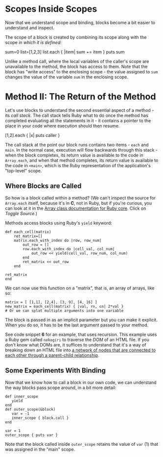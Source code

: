 # Scopes Inside Scopes

Now that we understand scope and binding, blocks become a bit easier to understand and inspect.

The scope of a block is created by combining its scope along with the scope _in which it is defined_:

   sum=0
   list=[1,2,3]
   list.each { |item| sum += item }
   puts sum

Unlike a method call, where the local variables of the caller's scope are unavailable to the method, the block has access to them. Note that the block has "write access" to the enclosing scope - the value assigned to `sum` changes the value of the variable `sum` in the enclosing scope.

# Method II: The Return of the Method

Let's use blocks to understand the second essential aspect of a method - its _call stack_. The call stack tells Ruby what to do once the method has completed evaluating all the statements in it - it contains a pointer to the place in your code where execution should then resume.

   [1,2].each { |x| puts caller }

The call stack at the point our block runs contains two items - `each` and `main`. In the normal case, execution will flow backwards through this stack - when the block completes, its return value is available to the code in `Array.each`, and when that method completes, its return value is available to the code in `<main>`, which is the Ruby representation of the application's "top-level" scope.

## Where Blocks are Called

So how is a block called within a method? (We can't inspect the source for `Array.each` itself, because it's in **C**, not in Ruby, but if you're curious, you can look at it in the [Array class documentation for Ruby core](http://ruby-doc.org/core-2.0/Array.html#method-i-each). Click on _Toggle Source_.)

Methods access blocks using Ruby's `yield` keyword:

    def each_cell(matrix)
        ret_matrix=[]
    	matrix.each_with_index do |row, row_num|
            out_row = []
            row.each_with_index do |cell_val, col_num|
                out_row << yield(cell_val, row_num, col_num)
            end
            ret_matrix << out_row
        end

	ret_matrix
    end

We can now use this function on a "matrix", that is, an array of arrays, like so:

    matrix = [ [1,1], [2,4], [3, 9], [4, 16] ]
    new_matrix = each_cell(matrix) { |val, rn, cn| 2*val }
    # Or we can splat multiple arguments into one variable

The block is passed in as an implicit parameter but you can make it explicit. When you do so, it has to be the last argument passed to your method. 

See code snippet **6** for an example, that uses recursion. This example uses a Ruby gem called `nokogiri` to traverse the _DOM_ of an HTML file. If you don't know what DOMs are, it suffices to understand that it's a way of breaking down an HTML file into [a network of nodes that are connected to each other through a parent-child relationship](http://eloquentjavascript.net/chapter12.html).

## Some Experiments With Binding

Now that we know how to call a block in our own code, we can understand the way blocks pass scope around, in a bit more detail:

    def inner_scope
       yield 
    end
    def outer_scope(&block)
       var = -1
       inner_scope { block.call }
    end

    var = 1
    outer_scope { puts var }

Note that the block called inside `outer_scope` retains the value of `var` (1) that was assigned in the "main" scope.